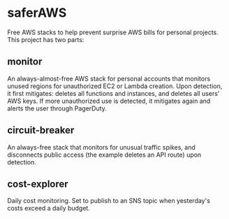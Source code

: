 # saferAWS

Free AWS stacks to help prevent surprise AWS bills for personal projects. This project has two parts:

## monitor
An always-almost-free AWS stack for personal accounts that monitors unused regions for unauthorized EC2 or Lambda creation. Upon detection, it first mitigates: deletes all functions and instances, and deletes all users' AWS keys. If more unauthorized use is
detected, it mitigates again and alerts the user through PagerDuty.

## circuit-breaker
An always-free stack that monitors for unusual traffic spikes, and disconnects public access (the example deletes an API route) upon detection.

## cost-explorer
Daily cost monitoring. Set to publish to an SNS topic when yesterday's costs exceed a daily budget.
